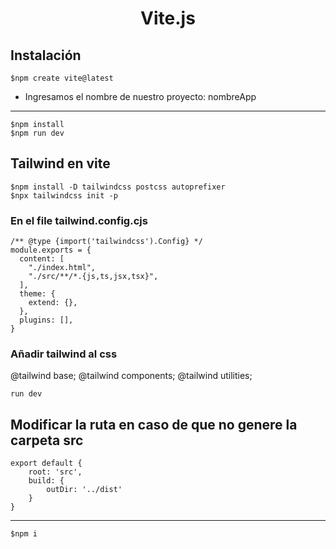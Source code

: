<h1 align='center'>
Vite.js
</h1>

## Instalación

    $npm create vite@latest

- Ingresamos el nombre de nuestro proyecto:
nombreApp

---
    $npm install
    $npm run dev

## Tailwind en vite

    $npm install -D tailwindcss postcss autoprefixer
    $npx tailwindcss init -p

### En el file tailwind.config.cjs

    /** @type {import('tailwindcss').Config} */
    module.exports = {
      content: [
        "./index.html",
        "./src/**/*.{js,ts,jsx,tsx}",
      ],
      theme: {
        extend: {},
      },
      plugins: [],
    }

### Añadir tailwind al css

@tailwind base;
@tailwind components;
@tailwind utilities;

    run dev


## Modificar la ruta en caso de que no genere la carpeta src

    export default {
        root: 'src',
        build: {
            outDir: '../dist'
        }
    }
---
    $npm i

